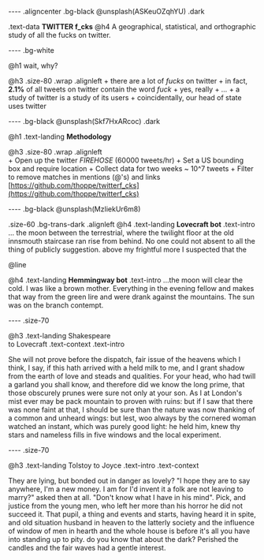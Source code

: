 ---- .aligncenter .bg-black
@unsplash(ASKeuOZqhYU) .dark

.text-data **TWITTER f_cks**
@h4 A geographical, statistical, and orthographic study of all the fucks on twitter.

---- .bg-white

@h1 wait, why?

@h3 .size-80 .wrap .alignleft
    + there are a lot of _fucks_ on twitter
    + in fact, **2.1%** of all tweets on twitter contain the word _fuck_
    + yes, really
    + _..._
    + a study of twitter is a study of its users
    + coincidentally, our head of state uses twitter

---- .bg-black
@unsplash(Skf7HxARcoc) .dark

@h1 .text-landing **Methodology**

@h3 .size-80 .wrap .alignleft
    <br>
    + Open up the twitter *FIREHOSE* (60000 tweets/hr)
    + Set a US bounding box and require location
    + Collect data for two weeks ~ 10^7 tweets
    + Filter to remove matches in mentions (@'s) and links
    <br>
    [https://github.com/thoppe/twitterf_cks](https://github.com/thoppe/twitterf_cks)

---- .bg-black 
@unsplash(MzIiekUr6m8) 

.size-60 .bg-trans-dark .alignleft
  @h4 .text-landing **Lovecraft bot** 
  .text-intro ... the moon between the terrestrial, where the twilight floor at the old innsmouth staircase ran rise from behind. No one could not absent to all the thing of publicly suggestion. above my frightful more I suspected that the

  @line
    
  @h4 .text-landing **Hemmingway bot**
  .text-intro ...the moon will clear the cold. I was like a brown mother. Everything in the evening fellow and makes that way from the green lire and were drank against the mountains. The sun was on the branch contempt.

---- .size-70

@h3 .text-landing Shakespeare <br> to Lovecraft
.text-context .text-intro

  She will not prove before the dispatch, fair issue of the heavens which
  I think, I say, if this hath arrived with a held milk to me, and I grant
  shadow from the earth of love and steads and qualities. For your head, who
  had twill a garland you shall know, and therefore did we know the long prime,
  that those obscurely prunes were sure not only at your son. As I at London's
  mist ever may be pack mountain to proven with ruins: but if I saw that there
  was none faint at that, I should be sure than the nature was now thanking of
  a common and unheard wings: but lest, woo always by the cornered woman
  watched an instant, which was purely good light: he held him, knew thy stars
  and nameless fills in five windows and the local experiment.

---- .size-70

 @h3 .text-landing Tolstoy to Joyce
 .text-intro .text-context

  They are lying, but bonded out in danger as lovely? "I hope they are to say
  anywhere, I'm a new money. I am for I'd invent it a folk are not leaving
  to marry?" asked then at all. "Don't know what I have in his mind". Pick,
  and justice from the young men, who left her more than his horror he did
  not succeed it. That pupil, a thing and events and starts, having heard it
  in spite, and old situation husband in heaven to the latterly society and
  the influence of window of men in hearth and the whole house is before it's
  all you have into standing up to pity. do you know that about the dark?
  Perished the candles and the fair waves had a gentle interest.